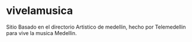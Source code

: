 vivelamusica
============

Sitio Basado en el directorio Artistico de medellin, hecho por Telemedellin para vive la musica Medellin.
